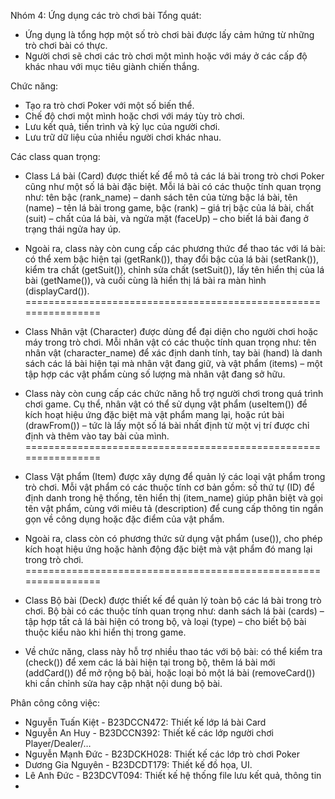 Nhóm 4: Ứng dụng các trò chơi bài
Tổng quát:
- Ứng dụng là tổng hợp một số trò chơi bài được lấy cảm hứng từ những trò chơi bài có thực.
-	Người chơi sẽ chơi các trò chơi một mình hoặc với máy ở các cấp độ khác nhau với mục tiêu giành chiến thắng. 
  
Chức năng:
-	Tạo ra trò chơi Poker với một số biến thể.
-	Chế độ chơi một mình hoặc chơi với máy tùy trò chơi.
-	Lưu kết quả, tiến trình và kỷ lục của người chơi.
-	Lưu trữ dữ liệu của nhiều người chơi khác nhau.
	 
Các class quan trọng:
-	Class Lá bài (Card) được thiết kế để mô tả các lá bài trong trò chơi Poker cũng như một số lá bài đặc biệt. Mỗi lá bài có các thuộc tính quan trọng như: tên bậc (rank_name) – danh sách tên của từng bậc lá bài, tên (name) – tên lá bài trong game, bậc (rank) – giá trị bậc của lá bài, chất (suit) – chất của lá bài, và ngửa mặt (faceUp) – cho biết lá bài đang ở trạng thái ngửa hay úp.
-	Ngoài ra, class này còn cung cấp các phương thức để thao tác với lá bài: có thể xem bậc hiện tại (getRank()), thay đổi bậc của lá bài (setRank()), kiểm tra chất (getSuit()), chỉnh sửa chất (setSuit()), lấy tên hiển thị của lá bài (getName()), và cuối cùng là hiển thị lá bài ra màn hình (displayCard()).
================================================================

-	Class Nhân vật (Character) được dùng để đại diện cho người chơi hoặc máy trong trò chơi. Mỗi nhân vật có các thuộc tính quan trọng như: tên nhân vật (character_name) để xác định danh tính, tay bài (hand) là danh sách các lá bài hiện tại mà nhân vật đang giữ, và vật phẩm (items) – một tập hợp các vật phẩm cùng số lượng mà nhân vật đang sở hữu.
-	Class này còn cung cấp các chức năng hỗ trợ người chơi trong quá trình chơi game. Cụ thể, nhân vật có thể sử dụng vật phẩm (useItem()) để kích hoạt hiệu ứng đặc biệt mà vật phẩm mang lại, hoặc rút bài (drawFrom()) – tức là lấy một số lá bài nhất định từ một vị trí được chỉ định và thêm vào tay bài của mình.
================================================================

-	Class Vật phẩm (Item) được xây dựng để quản lý các loại vật phẩm trong trò chơi. Mỗi vật phẩm có các thuộc tính cơ bản gồm: số thứ tự (ID) để định danh trong hệ thống, tên hiển thị (item_name) giúp phân biệt và gọi tên vật phẩm, cùng với miêu tả (description) để cung cấp thông tin ngắn gọn về công dụng hoặc đặc điểm của vật phẩm.
-	Ngoài ra, class còn có phương thức sử dụng vật phẩm (use()), cho phép kích hoạt hiệu ứng hoặc hành động đặc biệt mà vật phẩm đó mang lại trong trò chơi.
================================================================

-	Class Bộ bài (Deck) được thiết kế để quản lý toàn bộ các lá bài trong trò chơi. Bộ bài có các thuộc tính quan trọng như: danh sách lá bài (cards) – tập hợp tất cả lá bài hiện có trong bộ, và loại (type) – cho biết bộ bài thuộc kiểu nào khi hiển thị trong game.
-	Về chức năng, class này hỗ trợ nhiều thao tác với bộ bài: có thể kiểm tra (check()) để xem các lá bài hiện tại trong bộ, thêm lá bài mới (addCard()) để mở rộng bộ bài, hoặc loại bỏ một lá bài (removeCard()) khi cần chỉnh sửa hay cập nhật nội dung bộ bài.


Phân công công việc:
-	Nguyễn Tuấn Kiệt - B23DCCN472: Thiết kế lớp lá bài Card
-	Nguyễn An Huy -  B23DCCN392: Thiết kế các lớp người chơi Player/Dealer/…
-	Nguyễn Mạnh Đức - B23DCKH028: Thiết kế các lớp trò chơi Poker
-	Dương Gia Nguyên - B23DCDT179: Thiết kế đồ họa, UI.
-	Lê Anh Đức - B23DCVT094: Thiết kế hệ thống file lưu kết quả, thông tin
-	

